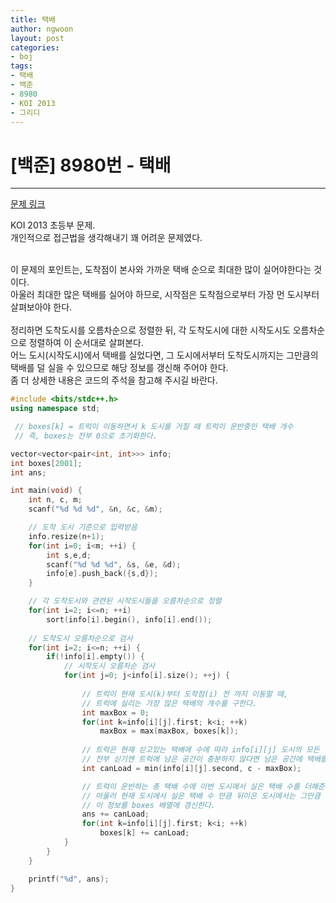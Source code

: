 ```yaml
---
title: 택배
author: ngwoon
layout: post
categories:
- boj
tags:
- 택배
- 백준
- 8980
- KOI 2013
- 그리디
---
```


# [백준] 8980번 - 택배
- - -

[문제 링크](https://www.acmicpc.net/problem/8980)

KOI 2013 초등부 문제.<br/>
개인적으로 접근법을 생각해내기 꽤 어려운 문제였다.<br/><br/>

이 문제의 포인트는, 도착점이 본사와 가까운 택배 순으로 최대한 많이 실어야한다는 것이다.<br/>
아울러 최대한 많은 택배를 실어야 하므로, 시작점은 도착점으로부터 가장 먼 도시부터 살펴보아야 한다.<br/><br/>
정리하면 도착도시를 오름차순으로 정렬한 뒤, 각 도착도시에 대한 시작도시도 오름차순으로 정렬하여 이 순서대로 살펴본다.<br/>
어느 도시(시작도시)에서 택배를 실었다면, 그 도시에서부터  도착도시까지는 그만큼의 택배를 덜 실을 수 있으므로 해당 정보를 갱신해 주어야 한다.<br/>
좀 더 상세한 내용은 코드의 주석을 참고해 주시길 바란다.<br/>

```cpp
#include <bits/stdc++.h>
using namespace std;

 // boxes[k] = 트럭이 이동하면서 k 도시를 거칠 때 트럭이 운반중인 택배 개수
 // 즉, boxes는 전부 0으로 초기화한다.

vector<vector<pair<int, int>>> info;
int boxes[2001];
int ans;

int main(void) {
    int n, c, m;
    scanf("%d %d %d", &n, &c, &m);

    // 도착 도시 기준으로 입력받음
    info.resize(n+1);
    for(int i=0; i<m; ++i) {
        int s,e,d;
        scanf("%d %d %d", &s, &e, &d);
        info[e].push_back({s,d});
    }

    // 각 도착도시와 관련된 시작도시들을 오름차순으로 정렬
    for(int i=2; i<=n; ++i)
        sort(info[i].begin(), info[i].end());
    
    // 도착도시 오름차순으로 검사
    for(int i=2; i<=n; ++i) {
        if(!info[i].empty()) {
            // 시작도시 오름차순 검사
            for(int j=0; j<info[i].size(); ++j) {
                
                // 트럭이 현재 도시(k)부터 도착점(i) 전 까지 이동할 때, 
                // 트럭에 실리는 가장 많은 택배의 개수를 구한다.
                int maxBox = 0;
                for(int k=info[i][j].first; k<i; ++k)
                    maxBox = max(maxBox, boxes[k]);
                
                // 트럭은 현재 싣고있는 택배에 수에 따라 info[i][j] 도시의 모든 택배를 전부 실을 수도 있고,
                // 전부 싣기엔 트럭에 남은 공간이 충분하지 않다면 남은 공간에 택배를 채울 수 있다.
                int canLoad = min(info[i][j].second, c - maxBox);

                // 트럭이 운반하는 총 택배 수에 이번 도시에서 실은 택배 수를 더해준다.
                // 아울러 현재 도시에서 실은 택배 수 만큼 뒤이은 도시에서는 그만큼 실을 수 없으므로,
                // 이 정보를 boxes 배열에 갱신한다.
                ans += canLoad;
                for(int k=info[i][j].first; k<i; ++k)
                    boxes[k] += canLoad;
            }
        }
    }

    printf("%d", ans);
}
```